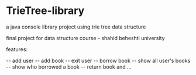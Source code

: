 # TrieTree-library
a java console library project using trie tree data structure

final project for data structure course - shahid beheshti university

features:

-- add user
-- add book
-- exit user
-- borrow book
-- show all user's books
-- show who borrowed a book
-- return book 
and ...
